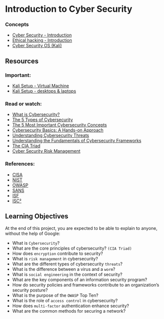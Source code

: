 # Introduction to Cyber Security
### Concepts
- [Cyber Security - Introduction](https://intranet.hbtn.io/concepts/1202)
- [Ethical hacking - Introduction](https://intranet.hbtn.io/concepts/1203)
- [Cyber Security OS (Kali)](https://intranet.hbtn.io/concepts/1204)
## Resources
### Important:
- [Kali Setup - Virtual Machine](https://intranet.hbtn.io/rltoken/KwhEKwRldMeZVxH-S-tyUQ)
- [Kali Setup - desktops & laptops](https://intranet.hbtn.io/rltoken/8bEycGRpB2dZFKYZtIqmWA)
### Read or watch:
- [What is Cybersecurity?](https://intranet.hbtn.io/rltoken/i39Tr7zSc0fyG2A-2X8_WQ)
- [The 5 Types of Cybersecurity](https://intranet.hbtn.io/rltoken/vPGOJOENPiMFrzDLHM-sXA)
- [The 5 Most Important Cybersecurity Concepts](https://intranet.hbtn.io/rltoken/VxP9p87PaB5gQnTiaX2Ipw)
- [Cybersecurity Basics: A Hands-on Approach](https://intranet.hbtn.io/rltoken/zEx3Opx3jAx69HP7a_dA7g)
- [Understanding Cybersecurity Threats](https://intranet.hbtn.io/rltoken/_dDFivYeH_dBhax7O53xJQ)
- [Understanding the Fundamentals of Cybersecurity Frameworks](https://intranet.hbtn.io/rltoken/SKrlHSY97akssTgvuHTRlA)
- [The CIA Triad](https://intranet.hbtn.io/rltoken/-0HDx3VBZU1co6qYYPsxww)
- [Cyber Security Risk Management](https://intranet.hbtn.io/rltoken/18N-ZmDBoEREfPw66OpvTw)
### References:
- [CISA](https://intranet.hbtn.io/rltoken/YehQpMc0nkvDoSGds3biPg)
- [NIST](https://intranet.hbtn.io/rltoken/W04lkczMLXuu-eLj3rariw)
- [OWASP](https://intranet.hbtn.io/rltoken/r09i7XrUY7n5_pWj0EPVNg)
- [SANS](https://intranet.hbtn.io/rltoken/ppbAeZx4dfs5fJSPRqcnKQ)
- [ISF](https://intranet.hbtn.io/rltoken/BR318HQIPdLsrPpEYLSFtQ)
- [ISC²](https://intranet.hbtn.io/rltoken/ukZArUOlbR97-t3OQw7aNg)
## Learning Objectives
At the end of this project, you are expected to be able to explain to anyone, without the help of Google:
- What is `Cybersecurity`?
- What are the core principles of cybersecurity? `(CIA Triad)`
- How does `encryption` contribute to security?
- What is `risk management` in cybersecurity?
- What are the different types of cybersecurity `threats`?
- What is the difference between a virus and a `worm`?
- What is `social engineering` in the context of security?
- What are the key components of an information security program?
- How do security policies and frameworks contribute to an organization’s security posture?
- What is the purpose of the `OWASP` Top Ten?
- What is the role of `access control` in cybersecurity?
- How does `multi-factor` authentication enhance security?
- What are the common methods for securing a network?
